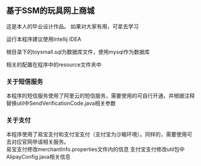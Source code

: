 ## 基于SSM的玩具网上商城
这是本人的毕业设计作品。 如果对大家有用，可拿去学习 

运行本程序建议使用Intellij IDEA

根目录下的toysmall.sql为数据库文件，使用mysql作为数据库

相关的配置在程序中的resource文件夹中

### 关于短信服务
本程序的短信服务使用了阿里云的短信服务，需要使用的可自行开通，并根据注释替换util中SendVerificationCode.java相关参数

### 关于支付
本程序使用了易宝支付和支付宝支付（支付宝为沙箱环境）。同样的，需要使用可去对应官网申请相关服务。  
易宝支付修改merchantInfo.properties文件内的信息
支付宝支付修改util包中AlipayConfig.java相关信息